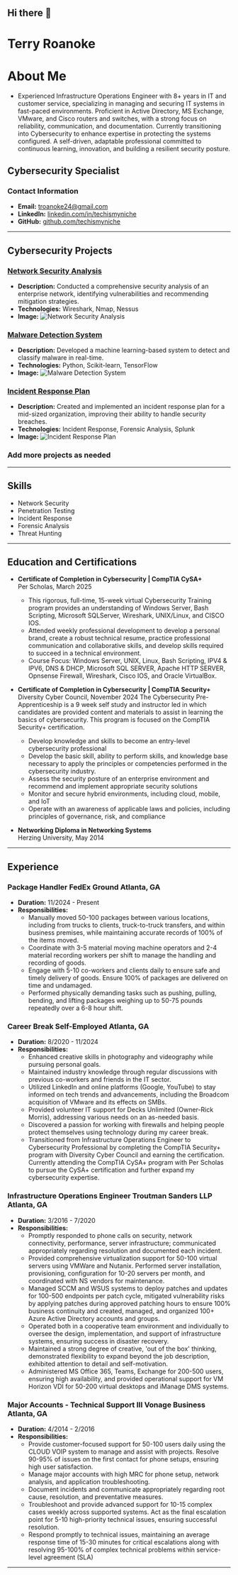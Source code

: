 ## Hi there 👋

<!--
**techismyniche/techismyniche** is a ✨ _special_ ✨ repository because its `README.md` (this file) appears on your GitHub profile.

Here are some ideas to get you started:

- 🔭 I’m currently working on ...
- 🌱 I’m currently learning ...
- 👯 I’m looking to collaborate on ...
- 🤔 I’m looking for help with ...
- 💬 Ask me about ...
- 📫 How to reach me: ...
- 😄 Pronouns: ...
- ⚡ Fun fact: ...
-->


# Terry Roanoke

# About Me
- Experienced Infrastructure Operations Engineer with 8+ years in IT and customer service, specializing in managing and securing IT systems in fast-paced environments. Proficient in Active Directory, MS Exchange, VMware, and Cisco routers and switches, with a strong focus on reliability, communication, and documentation. Currently transitioning into Cybersecurity to enhance expertise in protecting the systems configured. A self-driven, adaptable professional committed to continuous learning, innovation, and building a resilient security posture.


## Cybersecurity Specialist

### Contact Information
- **Email:** [troanoke24@gmail.com](mailto:troanoke24@gmail.com)
- **LinkedIn:** [linkedin.com/in/techismyniche](https://www.linkedin.com/in/techismyniche)
- **GitHub:** [github.com/techismyniche](https://github.com/techismyniche)

---

## Cybersecurity Projects

### [Network Security Analysis](https://github.com/your-profile/network-security-analysis)
- **Description:** Conducted a comprehensive security analysis of an enterprise network, identifying vulnerabilities and recommending mitigation strategies.
- **Technologies:** Wireshark, Nmap, Nessus
- **Image:** ![Network Security Analysis](URL_to_project_image)

### [Malware Detection System](https://github.com/your-profile/malware-detection-system)
- **Description:** Developed a machine learning-based system to detect and classify malware in real-time.
- **Technologies:** Python, Scikit-learn, TensorFlow
- **Image:** ![Malware Detection System](URL_to_project_image)

### [Incident Response Plan](https://github.com/your-profile/incident-response-plan)
- **Description:** Created and implemented an incident response plan for a mid-sized organization, improving their ability to handle security breaches.
- **Technologies:** Incident Response, Forensic Analysis, Splunk
- **Image:** ![Incident Response Plan](URL_to_project_image)

### Add more projects as needed

---

## Skills
- Network Security
- Penetration Testing
- Incident Response
- Forensic Analysis
- Threat Hunting

---

## Education and Certifications
- **Certificate of Completion in Cybersecurity | CompTIA CySA+**  
  Per Scholas, March 2025
  - This rigorous, full-time, 15-week virtual Cybersecurity Training program provides an understanding of Windows Server, Bash Scripting, Microsoft SQLServer, Wireshark, UNIX/Linux, and CISCO IOS.
  - Attended weekly professional development to develop a personal brand, create a robust technical resume, practice professional communication and collaborative skills, and develop skills required to succeed in a 
    technical environment.
  - Course Focus: Windows Server, UNIX, Linux, Bash Scripting, IPV4 & IPV6, DNS & DHCP, Microsoft SQL SERVER, Apache HTTP SERVER, Opnsense Firewall, Wireshark, Cisco IOS, and Oracle VirtualBox.

- **Certificate of Completion in Cybersecurity | CompTIA Security+**  
  Diversity Cyber Council, November 2024
  The Cybersecurity Pre-Apprenticeship is a 9 week self study and instructor led in which candidates are provided content and materials to assist in learning the basics of cybersecurity. This program is focused on the 
  CompTIA Security+ certification.

  - Develop knowledge and skills to become an entry-level cybersecurity professional
  - Develop the basic skill, ability to perform skills, and knowledge base necessary to apply the principles or competencies performed in the cybersecurity industry.
  - Assess the security posture of an enterprise environment and recommend and implement appropriate security solutions
  - Monitor and secure hybrid environments, including cloud, mobile, and IoT
  - Operate with an awareness of applicable laws and policies, including principles of governance, risk, and compliance

- **Networking Diploma in Networking Systems**  
  Herzing University, May 2014
  
---

## Experience

### Package Handler FedEx Ground Atlanta, GA 
- **Duration:** 11/2024 - Present
- **Responsibilities:**
  - Manually moved 50-100 packages between various locations, including from trucks to clients, truck-to-truck transfers, and within business premises, while maintaining accurate records of 100% of the items moved.
  - Coordinate with 3-5 material moving machine operators and 2-4 material recording workers per shift to manage the handling and recording of goods.
  - Engage with 5-10 co-workers and clients daily to ensure safe and timely delivery of goods. Ensure 100% of packages are delivered on time and undamaged.
  - Performed physically demanding tasks such as pushing, pulling, bending, and lifting packages weighing up to 50-75 pounds repeatedly over a 6-8 hour shift.

### Career Break Self-Employed Atlanta, GA 
- **Duration:** 8/2020 - 11/2024
- **Responsibilities:**
  - Enhanced creative skills in photography and videography while pursuing personal goals.
  - Maintained industry knowledge through regular discussions with previous co-workers and friends in the IT sector.
  - Utilized LinkedIn and online platforms (Google, YouTube) to stay informed on tech trends and advancements, including the Broadcom acquisition of VMware and its effects on SMBs.
  - Provided volunteer IT support for Decks Unlimited (Owner-Rick Morris), addressing various needs on an as-needed basis.
  - Discovered a passion for working with firewalls and helping people protect themselves using technology during my career break.
  - Transitioned from Infrastructure Operations Engineer to Cybersecurity Professional by completing the CompTIA Security+ program with Diversity Cyber Council and earning the certification. Currently attending the 
    CompTIA CySA+ program with Per Scholas to pursue the CySA+ certification and further expand my cybersecurity expertise.

### Infrastructure Operations Engineer Troutman Sanders LLP Atlanta, GA 
- **Duration:** 3/2016 - 7/2020
- **Responsibilities:**
  - Promptly responded to phone calls on security, network connectivity, performance, server infrastructure; communicated appropriately regarding resolution and documented each incident.
  - Provided comprehensive virtualization support for 50-100 virtual servers using VMWare and Nutanix. Performed server installation, provisioning, configuration for 10-20 servers per month, and coordinated with NS 
    vendors for maintenance.
  - Managed SCCM and WSUS systems to deploy patches and updates for 100-500 endpoints per patch cycle, mitigated vulnerability risks by applying patches during approved patching hours to ensure 100% business continuity 
    and created, managed, and organized 100+ Azure Active Directory accounts and groups.
  - Operated both in a cooperative team environment and individually to oversee the design, implementation, and support of infrastructure systems, ensuring success in disaster recovery.
  - Maintained a strong degree of creative, 'out of the box' thinking, demonstrated flexibility to expand beyond the job description, exhibited attention to detail and self-motivation.
  - Administered MS Office 365, Teams, Exchange for 200-500 users, ensuring high availability, and provided operational support for VM Horizon VDI for 50-200 virtual desktops and iManage DMS systems.

### Major Accounts - Technical Support III Vonage Business Atlanta, GA 
- **Duration:** 4/2014 - 2/2016
- **Responsibilities:**
  - Provide customer-focused support for 50-100 users daily using the CLOUD VOIP system to manage and assist with projects. Resolve 90-95% of issues on the first contact for phone setups, ensuring high user satisfaction.
  - Manage major accounts with high MRC for phone setup, network analysis, and application troubleshooting.
  - Document incidents and communicate appropriately regarding root cause, resolution, and preventative measures.
  - Troubleshoot and provide advanced support for 10-15 complex cases weekly across supported systems. Act as the final escalation point for 5-10 high-priority technical issues, ensuring successful resolution.
  - Respond promptly to technical issues, maintaining an average response time of 15-30 minutes for critical escalations along with resolving 95-100% of complex technical problems within service-level agreement (SLA)


---

